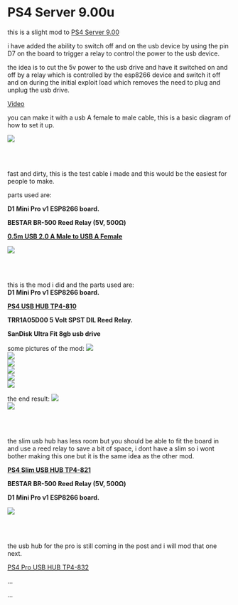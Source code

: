 # PS4 Server 9.00u


this is a slight mod to <a href=https://github.com/stooged/PS4-Server-900>PS4 Server 9.00</a>

i have added the ability to switch off and on the usb device by using the pin D7 on the board to trigger a relay to control the power to the usb device.

the idea is to cut the 5v power to the usb drive and have it switched on and off by a relay which is controlled by the esp8266 device and switch it off and on during the initial exploit load which removes the need to plug and unplug the usb drive.


<a href="https://youtu.be/WrJMKA0y-Lg" target="_blank">Video</a>


you can make it with a usb A female to male cable, this is a basic diagram of how to set it up.

<img src=https://github.com/stooged/PS4-Server-900u/blob/main/Images/diag.jpg><br>

<br><br>

fast and dirty, this is the test cable i made and this would be the easiest for people to make.

parts used are:<b>

D1 Mini Pro v1 ESP8266 board.

BESTAR  BR-500  Reed Relay (5V, 500Ω)

<a href=https://www.jaycar.com.au/0-5m-usb-2-0-a-male-to-usb-a-female/p/WC7708>0.5m USB 2.0 A Male to USB A Female</a>
</b>

<img src=https://github.com/stooged/PS4-Server-900u/blob/main/Images/10.jpg><br>

<br><br>


this is the mod i did and the parts used are:
<br>
<b>
D1 Mini Pro v1 ESP8266 board.

<a href=http://www.dobe-game.com/en/productshow-55-151.html>PS4 USB HUB TP4-810</a>

TRR1A05D00 5 Volt SPST DIL Reed Relay.

SanDisk Ultra Fit 8gb usb drive
</b>

some pictures of the mod:
<img src=https://github.com/stooged/PS4-Server-900u/blob/main/Images/1.jpg><br>
<img src=https://github.com/stooged/PS4-Server-900u/blob/main/Images/2.jpg><br>
<img src=https://github.com/stooged/PS4-Server-900u/blob/main/Images/3.jpg><br>
<img src=https://github.com/stooged/PS4-Server-900u/blob/main/Images/4.jpg><br>
<img src=https://github.com/stooged/PS4-Server-900u/blob/main/Images/5.jpg><br>
<img src=https://github.com/stooged/PS4-Server-900u/blob/main/Images/6.jpg><br>

the end result:
<img src=https://github.com/stooged/PS4-Server-900u/blob/main/Images/8.jpg><br>
<img src=https://github.com/stooged/PS4-Server-900u/blob/main/Images/7.jpg><br>

<br><br>

the slim usb hub has less room but you should be able to fit the board in and use a reed relay to save a bit of space, i dont have a slim so i wont bother making this one but it is the same idea as the other mod.

<b>
<a href=http://www.dobe-game.com/en/productshow-54-167.html>PS4 Slim USB HUB TP4-821</a>

BESTAR  BR-500  Reed Relay (5V, 500Ω)

D1 Mini Pro v1 ESP8266 board.</b>

<img src=https://github.com/stooged/PS4-Server-900u/blob/main/Images/9.jpg><br>


<br><br>

the usb hub for the pro is still coming in the post and i will mod that one next.

<a href=http://www.dobe-game.com/en/productshow-53-177.html>PS4 Pro USB HUB TP4-832</a>

...

...